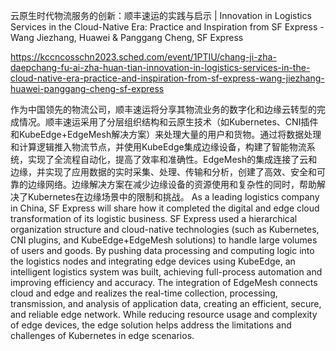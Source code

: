 云原生时代物流服务的创新：顺丰速运的实践与启示 | Innovation in Logistics Services in the Cloud-Native Era: Practice and Inspiration from SF Express - Wang Jiezhang, Huawei & Panggang Cheng, SF Express

https://kccncosschn2023.sched.com/event/1PTIU/chang-ji-zha-daepchang-fu-ai-zha-huan-tian-innovation-in-logistics-services-in-the-cloud-native-era-practice-and-inspiration-from-sf-express-wang-jiezhang-huawei-panggang-cheng-sf-express

作为中国领先的物流公司，顺丰速运将分享其物流业务的数字化和边缘云转型的完成情况。顺丰速运采用了分层组织结构和云原生技术（如Kubernetes、CNI插件和KubeEdge+EdgeMesh解决方案）来处理大量的用户和货物。通过将数据处理和计算逻辑推入物流节点，并使用KubeEdge集成边缘设备，构建了智能物流系统，实现了全流程自动化，提高了效率和准确性。EdgeMesh的集成连接了云和边缘，并实现了应用数据的实时采集、处理、传输和分析，创建了高效、安全和可靠的边缘网络。边缘解决方案在减少边缘设备的资源使用和复杂性的同时，帮助解决了Kubernetes在边缘场景中的限制和挑战。 
As a leading logistics company in China, SF Express will share how it completed the digital and edge cloud transformation of its logistic business. SF Express used a hierarchical organization structure and cloud-native technologies (such as Kubernetes, CNI plugins, and KubeEdge+EdgeMesh solutions) to handle large volumes of users and goods. By pushing data processing and computing logic into the logistics nodes and integrating edge devices using KubeEdge, an intelligent logistics system was built, achieving full-process automation and improving efficiency and accuracy. The integration of EdgeMesh connects cloud and edge and realizes the real-time collection, processing, transmission, and analysis of application data, creating an efficient, secure, and reliable edge network. While reducing resource usage and complexity of edge devices, the edge solution helps address the limitations and challenges of Kubernetes in edge scenarios.